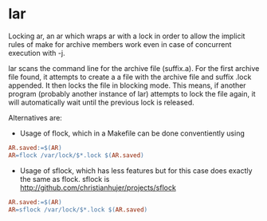 lar
===

Locking ar, an ar which wraps ar with a lock in order to allow the implicit rules of make for archive members work even in case of concurrent execution with -j.

lar scans the command line for the archive file (suffix.a).
For the first archive file found, it attempts to create a a file with the archive file and suffix .lock appended.
It then locks the file in blocking mode.
This means, if another program (probably another instance of lar) attempts to lock the file again, it will automatically wait until the previous lock is released.

Alternatives are:
* Usage of flock, which in a Makefile can be done conventiently using
```Makefile
AR.saved:=$(AR)
AR=flock /var/lock/$*.lock $(AR.saved)
```

* Usage of sflock, which has less features but for this case does exactly the same as flock.
  sflock is http://github.com/christianhujer/projects/sflock
```Makefile
AR.saved:=$(AR)
AR=sflock /var/lock/$*.lock $(AR.saved)
```
